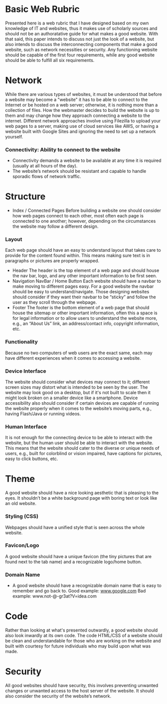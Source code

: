 # Basic Web Rubric
Presented here is a web rubric that I have designed based on my own knowledge of IT and websites, thus it makes use of scholarly sources and should not be an authoratative guide for what makes a good website. With that said, this paper intends to discuss not just the look of a website, but also intends to discuss the interconnecting components that make a good website, such as network necessities or security. Any functioning website should be capable of the first four requirements, while any good website should be able to fulfill all six requirements.
# Network
While there are various types of websites, it must be understood that before a website may become a "website" it has to be able to connect to the Internet or be hosted on a web server; otherwise, it is nothing more than a collection of files. How the webmaster decides to build the website is up to them and may change how they approach connecting a website to the internet. Different network approaches involve using Filezilla to upload your web pages to a server, making use of cloud services like AWS, or having a website built with Google Sites and ignoring the need to set up a network yourself. 
### Connectivity: Ability to connect to the website
- Connectivity demands a website to be available at any time it is required (usually at all hours of the day). 
- The website’s network should be resistant and capable to handle sporadic flows of network traffic.
# Structure
- Index / Connected Pages
Before building a website one should consider how web pages connect to each other, most often each page is connected to one another; however, depending on the circumstances the website may follow a different design.
### Layout
Each web page should have an easy to understand layout that takes care to provide for the content found within. This means making sure text is in paragraphs or pictures are properly wrapped.
- Header
The header is the top element of a web page and should house the nav bar, logo, and any other important information to be first seen.
- Navigation NavBar / Home Button
Each website should have a navbar to make moving to different pages easy. For a good website the navbar should be easy to understand/navigate. Those designing websites should consider if they want their navbar to be “sticky” and follow the user as they scroll through the webpage.
- Footer
The footer is the bottom element of a web page that should house the sitemap or other important information, often this a space is for legal information or to allow users to understand the website more, e.g., an “About Us” link, an address/contact info, copyright information, etc.
### Functionality
Because no two computers of web users are the exact same, each may have different experiences when it comes to accessing a website.
### Device Interface
The website should consider what devices may connect to it; different screen sizes may distort what is intended to be seen by the user. The website may look good on a desktop, but if it's not built to scale then it might look broken on a smaller device like a smartphone. Device accessibility also should consider if certain devices are capable of running the website properly when it comes to the website’s moving parts, e.g., having Flash/Java or running videos.
### Human Interface
It is not enough for the connecting device to be able to interact with the website, but the human user should be able to interact with the website. This means that the website should cater to the diverse or unique needs of users, e.g., built for colorblind or vision impaired, have captions for pictures, easy to click buttons, etc.
# Theme
A good website should have a nice looking aesthetic that is pleasing to the eyes. It shouldn’t be a white background page with boring text or look like an old website.
### Styling (CSS)
Webpages should have a unified style that is seen across the whole website.
### Favicon/Logo
A good website should have a unique favicon (the tiny pictures that are found next to the tab name) and a recognizable logo/home button.
### Domain Name
- A good website should have a recognizable domain name that is easy to remember and go back to.
Good example: www.google.com
Bad example: www.not-@-gr3at?V=idea.com
# Code
Rather than looking at what's presented outwardly, a good website should also look inwardly at its own code. The code HTML/CSS of a website should be clean and understandable for those who are working on the website and built with courtesy for future individuals who may build upon what was made.
# Security
All good websites should have security, this involves preventing unwanted changes or unwanted access to the host server of the website. It should also consider the security of the website’s network.


